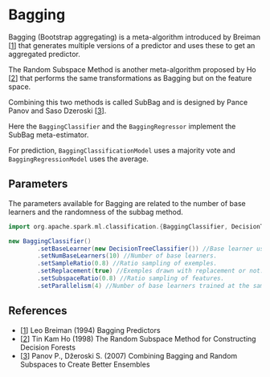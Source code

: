 # Bagging

Bagging (Bootstrap aggregating) is a meta-algorithm introduced by Breiman [[1](#references)] that generates multiple versions of a predictor and uses these to get an aggregated predictor.

The Random Subspace Method is another meta-algorithm proposed by Ho [[2](#references)] that performs the same transformations as Bagging but on the feature space.

Combining this two methods is called SubBag and is designed by Pance Panov and Saso Dzeroski [[3](#references)].

Here the `BaggingClassifier` and the `BaggingRegressor` implement the SubBag meta-estimator.

For prediction, `BaggingClassificationModel` uses a majority vote and `BaggingRegressionModel` uses the average.

## Parameters

The parameters available for Bagging are related to the number of base learners and the randomness of the subbag method.

```scala
import org.apache.spark.ml.classification.{BaggingClassifier, DecisionTreeClassifier}

new BaggingClassifier()
        .setBaseLearner(new DecisionTreeClassifier()) //Base learner used by the meta-estimator.
        .setNumBaseLearners(10) //Number of base learners.
        .setSampleRatio(0.8) //Ratio sampling of exemples.
        .setReplacement(true) //Exemples drawn with replacement or not.
        .setSubspaceRatio(0.8) //Ratio sampling of features.
        .setParallelism(4) //Number of base learners trained at the same time.
```

## References

 * [[1](https://www.stat.berkeley.edu/~breiman/bagging.pdf)] Leo Breiman (1994) Bagging Predictors
 * [[2](https://ieeexplore.ieee.org/stamp/stamp.jsp?tp=&arnumber=709601)] Tin Kam Ho (1998) The Random Subspace Method for Constructing Decision Forests
 * [[3](http://kt.ijs.si/panovp/Default_files/Panov08Combining.pdf)] Panov P., Džeroski S. (2007) Combining Bagging and Random Subspaces to Create Better Ensembles
